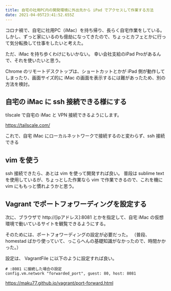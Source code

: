 ```yaml
---
title: 自宅の社用PC内の開発環境に外出先から iPad でアクセスして作業する方法
date: 2021-04-05T23:41:52.655Z
---
```

コロナ禍で、自宅に社用PC（iMac）を持ち帰り、長らく自宅作業をしている。
しかし、ずっと家にいるのも億劫になってきたので、ちょっとカフェとかに行って気分転換して仕事をしたいと考えた。

ただ、iMac を持ち歩くわけにもいかない。
幸い会社支給のiPad Proがあるんで、それを使いたいと思う。

Chrome のリモートデスクトップは、ショートカットとかが iPad 側が動作してしまったり、画面サイズ的に iMac の画面を表示するには難があったため、別の方法を検討。

## 自宅の iMac に ssh 接続できる様にする

tilscale で自宅の iMac と VPN 接続できるようにします。

https://tailscale.com/

これで、自宅 iMac にローカルネットワークで接続するのと変わらず、ssh 接続できる

## vim を使う

ssh 接続できたら、あとは vim を使って開発すれば良い。
普段は sublime text を使用しているが、ちょっとした作業なら vim で作業できるので、これを機に vim にももっと慣れようかと思う。

## Vagrant でポートフォワーディングを設定する

次に、ブラウザで http://\[ipアドレス]:8081 とかを指定して、自宅 iMac の仮想環境で動いているサイトを観覧できるようにする。

そのためには、ポートフォワーディングの設定が必要だった。
（普段、 homestad ばかり使っていて、っこらへんの基礎知識がなかったので、時間かかった。）

設定は、 VagrantFile に以下のように設定すれば良い。

```
# :8081 に接続した場合の設定
config.vm.network "forwarded_port", guest: 80, host: 8081
```

https://maku77.github.io/vagrant/port-forward.html